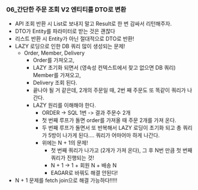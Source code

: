 ### 06_간단한 주문 조회 V2 엔티티를 DTO로 변환
- API 조회 반환 시 List로 보내지 말고 Result로 한 번 감싸서 리턴해주자.
- DTO가 Entity를 파라미터로 받는 것은 괜찮다
- 리스트 반환 시 Entity가 아닌 절대적으로 DTO로 반환!
- LAZY 로딩으로 인한 DB 쿼리 많이 생성되는 문제!
  - Order, Member, Delivery
    - Order를 가져오고, 
    - LAZY 초기화 되면서 (영속성 컨텍스트에서 찾고 없으면 DB 쿼리) Member를 가져오고,
    - Delivery 조회 된다.
    - 끝나야 될 거 같은데, 2개의 주문일 때, 2번 째 주문도 또 똑같이 쿼리가 나간다.
    - LAZY 원리를 이해해야 한다. 
      - ORDER -> SQL 1번 -> 결과 주문수 2개
      - 첫 번째 루프가 돌면 order를 가져올 때 주문 2개를 가져 온다.
      - 두 번째 루프가 돌면서 또 반복해서 LAZY 로딩이 초기화 되고 총 쿼리가 5방이 나가게 된다.... 쿼리가 어마어마 하게 나간다.
      - 위에는 N + 1의 문제! 
        - 첫 번째 쿼리가 나가고 (2개가 가져 온다), 그 후 N번 만큼 첫 번째 쿼리가 진행되는 것!
        - N + 1 -> 1 + 회원 N + 배송 N
        - EAGAR로 바꿔도 해결 안된다!
- N + 1 문제를 fetch join으로 해결 가능하다!!!!!
        